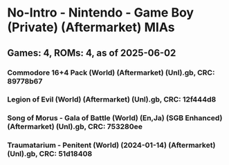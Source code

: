 # No-Intro - Nintendo - Game Boy (Private) (Aftermarket) MIAs
## Games: 4, ROMs: 4, as of 2025-06-02

### Commodore 16+4 Pack (World) (Aftermarket) (Unl).gb, CRC: 89778b67
### Legion of Evil (World) (Aftermarket) (Unl).gb, CRC: 12f444d8
### Song of Morus - Gala of Battle (World) (En,Ja) (SGB Enhanced) (Aftermarket) (Unl).gb, CRC: 753280ee
### Traumatarium - Penitent (World) (2024-01-14) (Aftermarket) (Unl).gb, CRC: 51d18408
